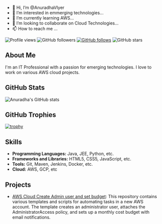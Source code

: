 - 👋 Hi, I’m @AnuradhaVIyer
- 👀 I’m interested in emmerging technologies...
- 🌱 I’m currently learning AWS...
- 💞️ I’m looking to collaborate on Cloud Technologies...
- 📫 How to reach me ...

![Profile views](https://komarev.com/ghpvc/?username=anuradhaviyer&color=blue)
![GitHub followers](https://img.shields.io/github/followers/anuradhaviyer?label=Followers&style=social)
[![GitHub follows](https://img.shields.io/github/followers/anuradhaviyer?label=Following&style=social)](https://github.com/anuradhaviyer?tab=following)
![GitHub stars](https://img.shields.io/github/stars/anuradhaviyer?label=Stars&style=social)

## About Me
I'm an IT Professional with a passion for emerging technologies. I love to work on various AWS cloud projects.

## GitHub Stats
![Anuradha's GitHub stats](https://github-readme-stats.vercel.app/api?username=anuradhaviyer&show_icons=true&theme=radical&cache_seconds=86400)

## GitHub Trophies
[![trophy](https://github-profile-trophy.vercel.app/?username=anuradhaviyer&theme=onedark&cache_seconds=86400)](https://github.com/anuradhaviyer/github-profile-trophy)

## Skills
- **Programming Languages:** Java, JEE, Python, etc.
- **Frameworks and Libraries:** HTML5, CSS5, JavaScript, etc.
- **Tools:** Git, Maven, Jenkins, Docker, etc.
- **Cloud:** AWS, GCP, etc

## Projects
- [AWS Cloud Create Admin user and set budget](https://github.com/AnuradhaVIyer/cloudprojects/tree/master/create-admin-set-budget-email): This repository contains various templates and scripts for automating tasks in a new AWS account. The template creates an administrator user, attaches the AdministratorAccess policy, and sets up a monthly cost budget with email notifications.

<!---
AnuradhaVIyer/AnuradhaVIyer is a ✨ special ✨ repository because its `README.md` (this file) appears on your GitHub profile.
You can click the Preview link to take a look at your changes.
--->
